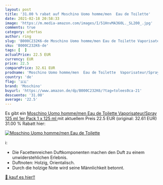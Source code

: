 ```yaml
---
layout: post
title: '31.00 % rabat auf Moschino Uomo homme/men  Eau de Toilette'
date: 2021-02-18 20:58:33
image: 'https://m.media-amazon.com/images/I/51HnvMA360L._SL200_.jpg'
comments: true
category: ofertas
author: ring
slug: 'B000C232K6-de Moschino Uomo homme/men Eau de Toilette Vaporisateur/Spray...'
sku: 'B000C232K6-de'
tags: [  ]
actualPrice: 22.5 EUR
currency: EUR
price: 22.5
comparePrice: 32.61 EUR
prodname: 'Moschino Uomo homme/men  Eau de Toilette  Vaporisateur/Spray 125 ml  1er Pack  1 x 125 ml '
country: 'de'
flag: '🇩🇪'
brand: 'Moschino'
buyurl: 'https://www.amazon.de/dp/B000C232K6/?tag=tolees0ca-21'
descuento: '31.00'
average: '22.5'
---
```


Es gibt ein [Moschino Uomo homme/men  Eau de Toilette  Vaporisateur/Spray 125 ml  1er Pack  1 x 125 ml ](https://www.amazon.de/dp/B000C232K6/?tag=tolees0ca-21) mit aktuellem Preis 22.5 EUR (original: 32.61 EUR) 31.00 % Rabatt hier:

[![Moschino Uomo homme/men  Eau de Toilette](https://m.media-amazon.com/images/I/51HnvMA360L._SL200_.jpg)](https://www.amazon.de/dp/B000C232K6/?tag=tolees0ca-21)

ℹ️:

- Die Facettenreichen Duftkomponenten machen den Duft zu einem unwiderstehlichen Erlebnis.
- Duftnoten: Holzig, Orientalisch.
- Durch die holzige Note wird seine Männlichkeit betonnt.

[🛒 kauf es hier!!](https://www.amazon.de/dp/B000C232K6/?tag=tolees0ca-21)
